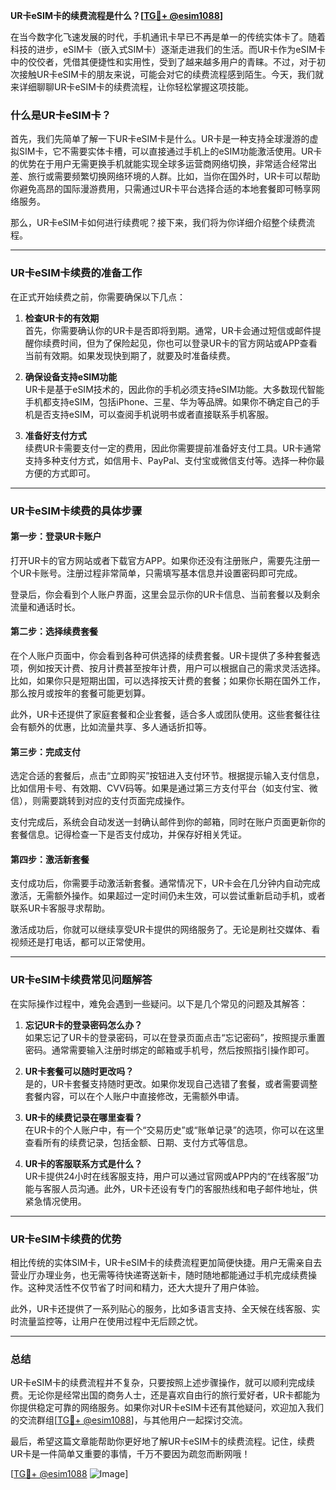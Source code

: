 **UR卡eSIM卡的续费流程是什么？[[TG💪+ @esim1088](https://t.me/s/esim1088)]**

在当今数字化飞速发展的时代，手机通讯卡早已不再是单一的传统实体卡了。随着科技的进步，eSIM卡（嵌入式SIM卡）逐渐走进我们的生活。而UR卡作为eSIM卡中的佼佼者，凭借其便捷性和实用性，受到了越来越多用户的青睐。不过，对于初次接触UR卡eSIM卡的朋友来说，可能会对它的续费流程感到陌生。今天，我们就来详细聊聊UR卡eSIM卡的续费流程，让你轻松掌握这项技能。

### 什么是UR卡eSIM卡？

首先，我们先简单了解一下UR卡eSIM卡是什么。UR卡是一种支持全球漫游的虚拟SIM卡，它不需要实体卡槽，可以直接通过手机上的eSIM功能激活使用。UR卡的优势在于用户无需更换手机就能实现全球多运营商网络切换，非常适合经常出差、旅行或需要频繁切换网络环境的人群。比如，当你在国外时，UR卡可以帮助你避免高昂的国际漫游费用，只需通过UR卡平台选择合适的本地套餐即可畅享网络服务。

那么，UR卡eSIM卡如何进行续费呢？接下来，我们将为你详细介绍整个续费流程。

---

### UR卡eSIM卡续费的准备工作

在正式开始续费之前，你需要确保以下几点：

1. **检查UR卡的有效期**  
   首先，你需要确认你的UR卡是否即将到期。通常，UR卡会通过短信或邮件提醒你续费时间，但为了保险起见，你也可以登录UR卡的官方网站或APP查看当前有效期。如果发现快到期了，就要及时准备续费。

2. **确保设备支持eSIM功能**  
   UR卡是基于eSIM技术的，因此你的手机必须支持eSIM功能。大多数现代智能手机都支持eSIM，包括iPhone、三星、华为等品牌。如果你不确定自己的手机是否支持eSIM，可以查阅手机说明书或者直接联系手机客服。

3. **准备好支付方式**  
   续费UR卡需要支付一定的费用，因此你需要提前准备好支付工具。UR卡通常支持多种支付方式，如信用卡、PayPal、支付宝或微信支付等。选择一种你最方便的方式即可。

---

### UR卡eSIM卡续费的具体步骤

#### 第一步：登录UR卡账户
打开UR卡的官方网站或者下载官方APP。如果你还没有注册账户，需要先注册一个UR卡账号。注册过程非常简单，只需填写基本信息并设置密码即可完成。

登录后，你会看到个人账户界面，这里会显示你的UR卡信息、当前套餐以及剩余流量和通话时长。

#### 第二步：选择续费套餐
在个人账户页面中，你会看到各种可供选择的续费套餐。UR卡提供了多种套餐选项，例如按天计费、按月计费甚至按年计费，用户可以根据自己的需求灵活选择。比如，如果你只是短期出国，可以选择按天计费的套餐；如果你长期在国外工作，那么按月或按年的套餐可能更划算。

此外，UR卡还提供了家庭套餐和企业套餐，适合多人或团队使用。这些套餐往往会有额外的优惠，比如流量共享、多人通话折扣等。

#### 第三步：完成支付
选定合适的套餐后，点击“立即购买”按钮进入支付环节。根据提示输入支付信息，比如信用卡号、有效期、CVV码等。如果是通过第三方支付平台（如支付宝、微信），则需要跳转到对应的支付页面完成操作。

支付完成后，系统会自动发送一封确认邮件到你的邮箱，同时在账户页面更新你的套餐信息。记得检查一下是否支付成功，并保存好相关凭证。

#### 第四步：激活新套餐
支付成功后，你需要手动激活新套餐。通常情况下，UR卡会在几分钟内自动完成激活，无需额外操作。如果超过一定时间仍未生效，可以尝试重新启动手机，或者联系UR卡客服寻求帮助。

激活成功后，你就可以继续享受UR卡提供的网络服务了。无论是刷社交媒体、看视频还是打电话，都可以正常使用。

---

### UR卡eSIM卡续费常见问题解答

在实际操作过程中，难免会遇到一些疑问。以下是几个常见的问题及其解答：

1. **忘记UR卡的登录密码怎么办？**  
   如果忘记了UR卡的登录密码，可以在登录页面点击“忘记密码”，按照提示重置密码。通常需要输入注册时绑定的邮箱或手机号，然后按照指引操作即可。

2. **UR卡套餐可以随时更改吗？**  
   是的，UR卡套餐支持随时更改。如果你发现自己选错了套餐，或者需要调整套餐内容，可以在个人账户中直接修改，无需额外申请。

3. **UR卡的续费记录在哪里查看？**  
   在UR卡的个人账户中，有一个“交易历史”或“账单记录”的选项，你可以在这里查看所有的续费记录，包括金额、日期、支付方式等信息。

4. **UR卡的客服联系方式是什么？**  
   UR卡提供24小时在线客服支持，用户可以通过官网或APP内的“在线客服”功能与客服人员沟通。此外，UR卡还设有专门的客服热线和电子邮件地址，供紧急情况使用。

---

### UR卡eSIM卡续费的优势

相比传统的实体SIM卡，UR卡eSIM卡的续费流程更加简便快捷。用户无需亲自去营业厅办理业务，也无需等待快递寄送新卡，随时随地都能通过手机完成续费操作。这种灵活性不仅节省了时间和精力，还大大提升了用户体验。

此外，UR卡还提供了一系列贴心的服务，比如多语言支持、全天候在线客服、实时流量监控等，让用户在使用过程中无后顾之忧。

---

### 总结

UR卡eSIM卡的续费流程并不复杂，只要按照上述步骤操作，就可以顺利完成续费。无论你是经常出国的商务人士，还是喜欢自由行的旅行爱好者，UR卡都能为你提供稳定可靠的网络服务。如果你对UR卡eSIM卡还有其他疑问，欢迎加入我们的交流群组[[TG💪+ @esim1088](https://t.me/s/esim1088)]，与其他用户一起探讨交流。

最后，希望这篇文章能帮助你更好地了解UR卡eSIM卡的续费流程。记住，续费UR卡是一件简单又重要的事情，千万不要因为疏忽而断网哦！  

[[TG💪+ @esim1088](https://t.me/s/esim1088) ![Image](https://i.postimg.cc/4NQfJmqS/Snipaste-2025-05-13-00-14-12.png)]